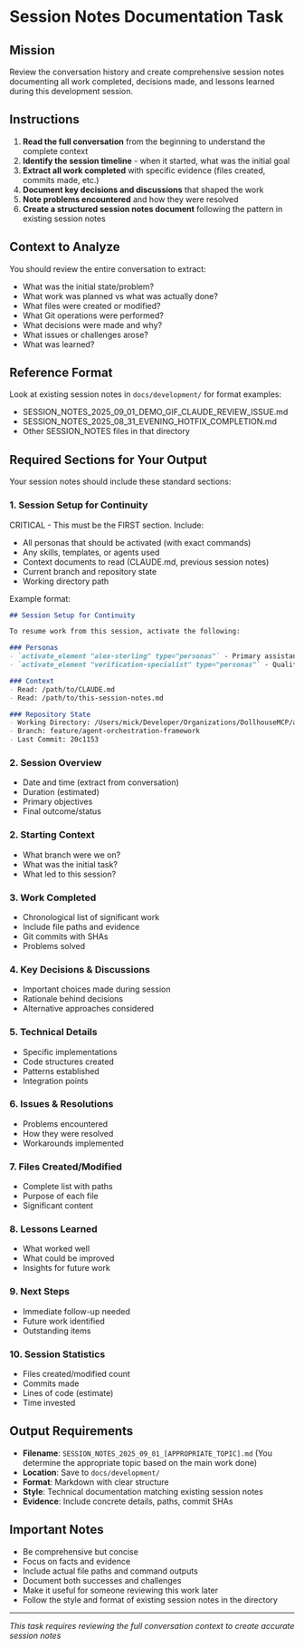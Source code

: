 # Session Notes Documentation Task

## Mission
Review the conversation history and create comprehensive session notes documenting all work completed, decisions made, and lessons learned during this development session.

## Instructions

1. **Read the full conversation** from the beginning to understand the complete context
2. **Identify the session timeline** - when it started, what was the initial goal
3. **Extract all work completed** with specific evidence (files created, commits made, etc.)
4. **Document key decisions and discussions** that shaped the work
5. **Note problems encountered** and how they were resolved
6. **Create a structured session notes document** following the pattern in existing session notes

## Context to Analyze

You should review the entire conversation to extract:
- What was the initial state/problem?
- What work was planned vs what was actually done?
- What files were created or modified?
- What Git operations were performed?
- What decisions were made and why?
- What issues or challenges arose?
- What was learned?

## Reference Format

Look at existing session notes in `docs/development/` for format examples:
- SESSION_NOTES_2025_09_01_DEMO_GIF_CLAUDE_REVIEW_ISSUE.md
- SESSION_NOTES_2025_08_31_EVENING_HOTFIX_COMPLETION.md
- Other SESSION_NOTES files in that directory

## Required Sections for Your Output

Your session notes should include these standard sections:

### 1. Session Setup for Continuity
CRITICAL - This must be the FIRST section. Include:
- All personas that should be activated (with exact commands)
- Any skills, templates, or agents used
- Context documents to read (CLAUDE.md, previous session notes)
- Current branch and repository state
- Working directory path

Example format:
```markdown
## Session Setup for Continuity

To resume work from this session, activate the following:

### Personas
- `activate_element "alex-sterling" type="personas"` - Primary assistant
- `activate_element "verification-specialist" type="personas"` - Quality checks

### Context
- Read: /path/to/CLAUDE.md
- Read: /path/to/this-session-notes.md

### Repository State
- Working Directory: /Users/mick/Developer/Organizations/DollhouseMCP/active/mcp-server
- Branch: feature/agent-orchestration-framework
- Last Commit: 20c1153
```

### 2. Session Overview
- Date and time (extract from conversation)
- Duration (estimated)
- Primary objectives
- Final outcome/status

### 2. Starting Context
- What branch were we on?
- What was the initial task?
- What led to this session?

### 3. Work Completed
- Chronological list of significant work
- Include file paths and evidence
- Git commits with SHAs
- Problems solved

### 4. Key Decisions & Discussions
- Important choices made during session
- Rationale behind decisions
- Alternative approaches considered

### 5. Technical Details
- Specific implementations
- Code structures created
- Patterns established
- Integration points

### 6. Issues & Resolutions
- Problems encountered
- How they were resolved
- Workarounds implemented

### 7. Files Created/Modified
- Complete list with paths
- Purpose of each file
- Significant content

### 8. Lessons Learned
- What worked well
- What could be improved
- Insights for future work

### 9. Next Steps
- Immediate follow-up needed
- Future work identified
- Outstanding items

### 10. Session Statistics
- Files created/modified count
- Commits made
- Lines of code (estimate)
- Time invested

## Output Requirements

- **Filename**: `SESSION_NOTES_2025_09_01_[APPROPRIATE_TOPIC].md`
  (You determine the appropriate topic based on the main work done)
- **Location**: Save to `docs/development/`
- **Format**: Markdown with clear structure
- **Style**: Technical documentation matching existing session notes
- **Evidence**: Include concrete details, paths, commit SHAs

## Important Notes

- Be comprehensive but concise
- Focus on facts and evidence
- Include actual file paths and command outputs
- Document both successes and challenges
- Make it useful for someone reviewing this work later
- Follow the style and format of existing session notes in the directory

---
*This task requires reviewing the full conversation context to create accurate session notes*